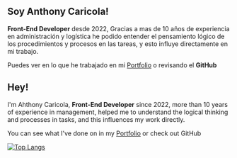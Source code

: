 ## Soy Anthony Caricola!

**Front-End Developer** desde 2022, Gracias a mas de 10 años de experiencia en administración y logística he podido entender el pensamiento lógico de los procedimientos y procesos en las tareas, y esto influye directamente en mi trabajo.


Puedes ver en lo que he trabajado en mi [Portfolio](http://www.amcaricola.com/#portfolio) o revisando el **GitHub**

## Hey!

I'm Ahthony Caricola, **Front-End Developer** since 2022, more than 10 years of experience in management, helped me to understand the logical thinking and processes in tasks, and this influences my work directly.

You can see what I've done on in my [Portfolio](http://www.amcaricola.com/#portfolio)  or check out GitHub

[![Top Langs](https://github-readme-stats.vercel.app/api/top-langs/?username=amcaricola&layout=compact)](https://github.com/anuraghazra/github-readme-stats)


<!--
**amcaricola/amcaricola** is a ✨ _special_ ✨ repository because its `README.md` (this file) appears on your GitHub profile.

Here are some ideas to get you started:

- 🔭 I’m currently working on ...
- 🌱 I’m currently learning ...
- 👯 I’m looking to collaborate on ...
- 🤔 I’m looking for help with ...
- 💬 Ask me about ...
- 📫 How to reach me: ...
- 😄 Pronouns: ...
- ⚡ Fun fact: ...
-->
